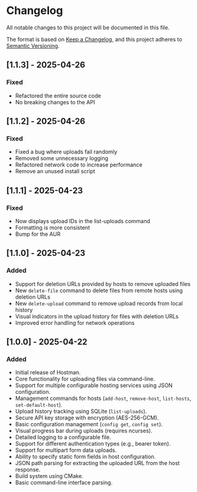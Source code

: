 # Changelog

All notable changes to this project will be documented in this file.

The format is based on [Keep a Changelog](https://keepachangelog.com/en/1.0.0/),
and this project adheres to [Semantic Versioning](https://semver.org/spec/v2.0.0.html).

## [1.1.3] - 2025-04-26

### Fixed

- Refactored the entire source code
- No breaking changes to the API

## [1.1.2] - 2025-04-26

### Fixed

- Fixed a bug where uploads fail randomly
- Removed some unnecessary logging
- Refactored network code to increase performance
- Remove an unused install script

## [1.1.1] - 2025-04-23

### Fixed

- Now displays upload IDs in the list-uploads command
- Formatting is more consistent
- Bump for the AUR


## [1.1.0] - 2025-04-23

### Added

- Support for deletion URLs provided by hosts to remove uploaded files
- New `delete-file` command to delete files from remote hosts using deletion URLs
- New `delete-upload` command to remove upload records from local history
- Visual indicators in the upload history for files with deletion URLs
- Improved error handling for network operations

## [1.0.0] - 2025-04-22

### Added

- Initial release of Hostman.
- Core functionality for uploading files via command-line.
- Support for multiple configurable hosting services using JSON configuration.
- Management commands for hosts (`add-host`, `remove-host`, `list-hosts`, `set-default-host`).
- Upload history tracking using SQLite (`list-uploads`).
- Secure API key storage with encryption (AES-256-GCM).
- Basic configuration management (`config get`, `config set`).
- Visual progress bar during uploads (requires ncurses).
- Detailed logging to a configurable file.
- Support for different authentication types (e.g., bearer token).
- Support for multipart form data uploads.
- Ability to specify static form fields in host configuration.
- JSON path parsing for extracting the uploaded URL from the host response.
- Build system using CMake.
- Basic command-line interface parsing.
````
